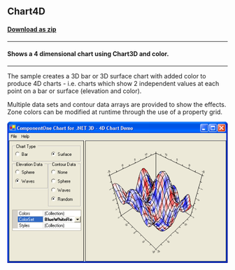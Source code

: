 ## Chart4D
#### [Download as zip](https://grapecity.github.io/DownGit/#/home?url=https://github.com/GrapeCity/ComponentOne-WinForms-Samples/tree/master/NetFramework\Charts\CS\Chart4D)
____
#### Shows a 4 dimensional chart using Chart3D and color.
____
The sample creates a 3D bar or 3D surface chart with added color to produce 4D charts - i.e. charts which show 2 independent values at each point on a bar or surface (elevation and color).

Multiple data sets and contour data arrays are provided to show the effects. Zone colors can be modified at runtime through the use of a property grid.

![screenshot](screenshot.PNG)
